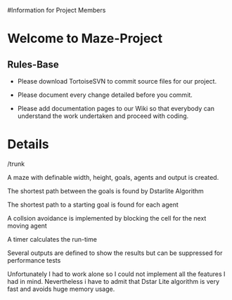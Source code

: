 #Information for Project Members
# Welcome to Maze-Project #
## Rules-Base ##

  * Please download TortoiseSVN to commit source files for our project.

  * Please document every change detailed before you commit.

  * Please add documentation pages to our Wiki so that everybody can understand the work undertaken and proceed with coding.


# Details #

/trunk

A maze with definable width, height, goals, agents and output is created.

The shortest path between the goals is found by Dstarlite Algorithm

The shortest path to a starting goal is found for each agent

A collsion avoidance is implemented by blocking the cell for the next moving agent

A timer calculates the run-time

Several outputs are defined to show the results but can be suppressed for performance tests

Unfortunately I had to work alone so I could not implement all the features I had in mind. Nevertheless i have to admit that Dstar Lite algorithm is very fast and avoids huge memory usage.